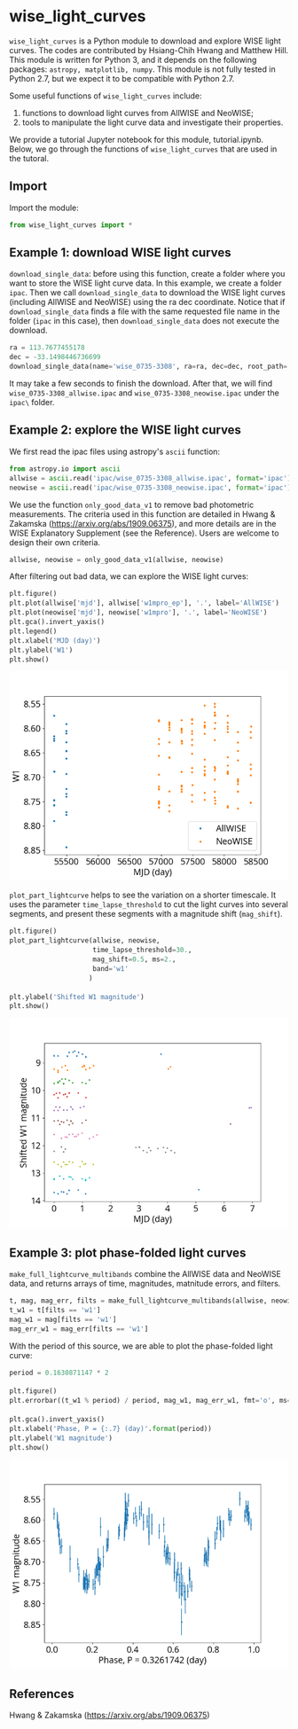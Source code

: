 # wise_light_curves
`wise_light_curves` is a Python module to download and explore WISE light curves. The codes are contributed by Hsiang-Chih Hwang and Matthew Hill. This module is written for Python 3, and it depends on the following packages: `astropy, matplotlib, numpy`. This module is not fully tested in Python 2.7, but we expect it to be compatible with Python 2.7.

Some useful functions of `wise_light_curves` include:
1. functions to download light curves from AllWISE and NeoWISE;
2. tools to manipulate the light curve data and investigate their properties.

We provide a tutorial Jupyter notebook for this module, tutorial.ipynb. Below, we go through the functions of `wise_light_curves` that are used in the tutoral.

## Import

Import the module:

```python
from wise_light_curves import *
```

## Example 1: download WISE light curves

`download_single_data`: before using this function, create a folder where you want to store the WISE light curve data. In this example, we create a folder `ipac`. Then we call `download_single_data` to download the WISE light curves (including AllWISE and NeoWISE) using the ra dec coordinate. Notice that if `download_single_data` finds a file with the same requested file name in the folder (`ipac` in this case), then `download_single_data` does not execute the download. 

```python
ra = 113.7677455178
dec = -33.1498446736699
download_single_data(name='wise_0735-3308', ra=ra, dec=dec, root_path='ipac/', radius=2.)
```

It may take a few seconds to finish the download. After that, we will find `wise_0735-3308_allwise.ipac` and `wise_0735-3308_neowise.ipac` under the `ipac\` folder.


## Example 2: explore the WISE light curves

We first read the ipac files using astropy's `ascii` function:
```python
from astropy.io import ascii
allwise = ascii.read('ipac/wise_0735-3308_allwise.ipac', format='ipac')
neowise = ascii.read('ipac/wise_0735-3308_neowise.ipac', format='ipac')
```

We use the function `only_good_data_v1` to remove bad photometric measurements. The criteria used in this function are detailed in Hwang & Zakamska (https://arxiv.org/abs/1909.06375), and more details are in the WISE Explanatory Supplement (see the Reference). Users are welcome to design their own criteria. 

```python
allwise, neowise = only_good_data_v1(allwise, neowise)
```

After filtering out bad data, we can explore the WISE light curves:
```python
plt.figure()
plt.plot(allwise['mjd'], allwise['w1mpro_ep'], '.', label='AllWISE')
plt.plot(neowise['mjd'], neowise['w1mpro'], '.', label='NeoWISE')
plt.gca().invert_yaxis()
plt.legend()
plt.xlabel('MJD (day)')
plt.ylabel('W1')
plt.show()
```

![](figs/lc.png)

`plot_part_lightcurve` helps to see the variation on a shorter timescale. It uses the parameter `time_lapse_threshold` to cut the light curves into several segments, and present these segments with a magnitude shift (`mag_shift`).
```python
plt.figure()
plot_part_lightcurve(allwise, neowise, 
                     time_lapse_threshold=30.,
                     mag_shift=0.5, ms=2.,
                     band='w1'
                    )

plt.ylabel('Shifted W1 magnitude')
plt.show()
```


![](figs/part_lc.png)

## Example 3: plot phase-folded light curves
`make_full_lightcurve_multibands` combine the AllWISE data and NeoWISE data, and returns arrays of time, magnitudes, matnitude errors, and filters.

```python
t, mag, mag_err, filts = make_full_lightcurve_multibands(allwise, neowise)
t_w1 = t[filts == 'w1']
mag_w1 = mag[filts == 'w1']
mag_err_w1 = mag_err[filts == 'w1']
```

With the period of this source, we are able to plot the phase-folded light curve:
```python
period = 0.1630871147 * 2

plt.figure()
plt.errorbar((t_w1 % period) / period, mag_w1, mag_err_w1, fmt='o', ms=2.)

plt.gca().invert_yaxis()
plt.xlabel('Phase, P = {:.7} (day)'.format(period))
plt.ylabel('W1 magnitude')
plt.show()
```

![](figs/phase_lc.png)


## References
Hwang & Zakamska (https://arxiv.org/abs/1909.06375)
